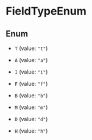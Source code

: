 

# FieldTypeEnum

## Enum


* `T` (value: `"t"`)

* `A` (value: `"a"`)

* `I` (value: `"i"`)

* `F` (value: `"f"`)

* `B` (value: `"b"`)

* `M` (value: `"m"`)

* `D` (value: `"d"`)

* `H` (value: `"h"`)




